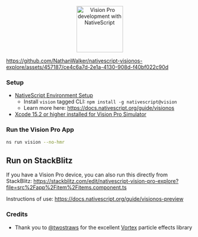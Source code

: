 <p align="center">
<img src="https://github.com/NathanWalker/nativescript-visionos-explore/assets/457187/e12f61e1-490e-4e23-ac9e-a340278dba07" height="125" alt="Vision Pro development with NativeScript" />
</p>

https://github.com/NathanWalker/nativescript-visionos-explore/assets/457187/ce4c6a7d-2e1a-4130-908d-f40bf022c90d

### Setup

- [NativeScript Environment Setup](https://docs.nativescript.org/setup/macos#setting-up-macos-for-ios)
  - Install `vision` tagged CLI: `npm install -g nativescript@vision`
  - Learn more here: https://docs.nativescript.org/guide/visionos
- [Xcode 15.2 or higher installed for Vision Pro Simulator](https://developer.apple.com/download/applications/)

### Run the Vision Pro App

```bash
ns run vision --no-hmr
```

## Run on StackBlitz

If you have a Vision Pro device, you can also run this directly from StackBlitz:
https://stackblitz.com/edit/nativescript-vision-pro-explore?file=src%2Fapp%2Fitem%2Fitems.component.ts

Instructions of use: https://docs.nativescript.org/guide/visionos-preview

### Credits

- Thank you to [@twostraws](https://x.com/twostraws) for the excellent [Vortex](https://github.com/twostraws/vortex) particle effects library 
